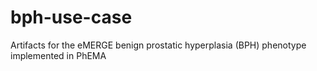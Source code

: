 # bph-use-case
Artifacts for the eMERGE benign prostatic hyperplasia (BPH) phenotype implemented in PhEMA
